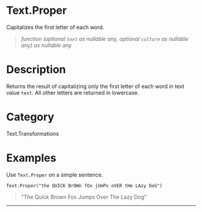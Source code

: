 # Text.Proper
Capitalizes the first letter of each word.
> _function (optional <code>text</code> as nullable any, optional <code>culture</code> as nullable any) as nullable any_

# Description 
Returns the result of capitalizing only the first letter of each word in text value <code>text</code>. All other letters are returned in lowercase.
# Category 
Text.Transformations
# Examples 
Use <code>Text.Proper</code> on a simple sentence.
```
Text.Proper("the QUICK BrOWn fOx jUmPs oVER tHe LAzy DoG")
```
> "The Quick Brown Fox Jumps Over The Lazy Dog"
***
